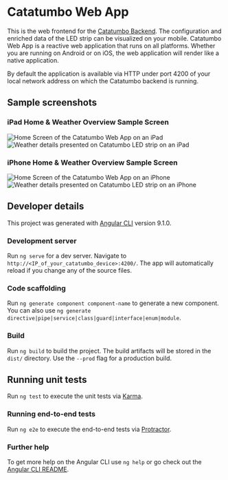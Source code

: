 # Catatumbo Web App

This is the web frontend for the [Catatumbo Backend](https://github.com/MBizm/Catatumbo). The configuration and enriched data of the LED strip can be visualized on your mobile. Catatumbo Web App is a reactive web application that runs on all platforms. Whether you are running on Android or on iOS, the web application will render like a native application.

By default the application is available via HTTP under port 4200 of your local network address on which the Catatumbo backend is running.

## Sample screenshots

### iPad Home & Weather Overview Sample Screen
![Home Screen of the Catatumbo Web App on an iPad](https://raw.githubusercontent.com/MBizm/CatatumboWebApp/67d83f85f8996a178096e83aad4727d9bc9d1e1e/docs/forecast/HomeScreen-iPad.jpg)
![Weather details presented on Catatumbo LED strip on an iPad](https://github.com/MBizm/CatatumboWebApp/blob/67d83f85f8996a178096e83aad4727d9bc9d1e1e/docs/forecast/WeatherForecastScreen-iPad.jpg)

### iPhone Home & Weather Overview Sample Screen
![Home Screen of the Catatumbo Web App on an iPhone](https://raw.githubusercontent.com/MBizm/CatatumboWebApp/67d83f85f8996a178096e83aad4727d9bc9d1e1e/docs/forecast/HomeScreen-iPhone.jpg)
![Weather details presented on Catatumbo LED strip on an iPhone](https://github.com/MBizm/CatatumboWebApp/blob/67d83f85f8996a178096e83aad4727d9bc9d1e1e/docs/forecast/WeatherForecastScreen-iPhone.jpg)


## Developer details

This project was generated with [Angular CLI](https://github.com/angular/angular-cli) version 9.1.0.

### Development server

Run `ng serve` for a dev server. Navigate to `http://<IP_of_your_catatumbo_device>:4200/`. The app will automatically reload if you change any of the source files.

### Code scaffolding

Run `ng generate component component-name` to generate a new component. You can also use `ng generate directive|pipe|service|class|guard|interface|enum|module`.

### Build

Run `ng build` to build the project. The build artifacts will be stored in the `dist/` directory. Use the `--prod` flag for a production build.

## Running unit tests

Run `ng test` to execute the unit tests via [Karma](https://karma-runner.github.io).

### Running end-to-end tests

Run `ng e2e` to execute the end-to-end tests via [Protractor](http://www.protractortest.org/).

### Further help

To get more help on the Angular CLI use `ng help` or go check out the [Angular CLI README](https://github.com/angular/angular-cli/blob/master/README.md).
